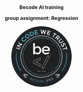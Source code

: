 <div align = "center">

<h3>Becode AI training

group assignment: Regression</h3>


<img width = "200" src = /BeCode_Logo.png>
</div>
